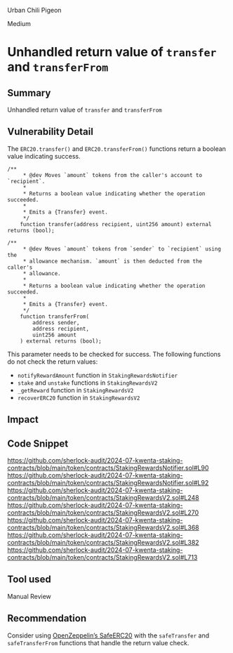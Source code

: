 Urban Chili Pigeon

Medium

# Unhandled return value of `transfer` and `transferFrom`

## Summary
Unhandled return value of `transfer` and `transferFrom`
## Vulnerability Detail
The `ERC20.transfer()` and `ERC20.transferFrom()` functions return a boolean value indicating success.
```solidity
/**
     * @dev Moves `amount` tokens from the caller's account to `recipient`.
     *
     * Returns a boolean value indicating whether the operation succeeded.
     *
     * Emits a {Transfer} event.
     */
    function transfer(address recipient, uint256 amount) external returns (bool);
```
```solidity
/**
     * @dev Moves `amount` tokens from `sender` to `recipient` using the
     * allowance mechanism. `amount` is then deducted from the caller's
     * allowance.
     *
     * Returns a boolean value indicating whether the operation succeeded.
     *
     * Emits a {Transfer} event.
     */
    function transferFrom(
        address sender,
        address recipient,
        uint256 amount
    ) external returns (bool);
```
This parameter needs to be checked for success. The following functions do not check the return values:
- `notifyRewardAmount` function in `StakingRewardsNotifier`
- `stake` and `unstake` functions in `StakingRewardsV2`
- `_getReward` function in `StakingRewardsV2`
- `recoverERC20` function in `StakingRewardsV2`
## Impact

## Code Snippet
https://github.com/sherlock-audit/2024-07-kwenta-staking-contracts/blob/main/token/contracts/StakingRewardsNotifier.sol#L90
https://github.com/sherlock-audit/2024-07-kwenta-staking-contracts/blob/main/token/contracts/StakingRewardsNotifier.sol#L92
https://github.com/sherlock-audit/2024-07-kwenta-staking-contracts/blob/main/token/contracts/StakingRewardsV2.sol#L248
https://github.com/sherlock-audit/2024-07-kwenta-staking-contracts/blob/main/token/contracts/StakingRewardsV2.sol#L270
https://github.com/sherlock-audit/2024-07-kwenta-staking-contracts/blob/main/token/contracts/StakingRewardsV2.sol#L368
https://github.com/sherlock-audit/2024-07-kwenta-staking-contracts/blob/main/token/contracts/StakingRewardsV2.sol#L382
https://github.com/sherlock-audit/2024-07-kwenta-staking-contracts/blob/main/token/contracts/StakingRewardsV2.sol#L713
## Tool used
Manual Review
## Recommendation
Consider using [OpenZeppelin’s SafeERC20](https://github.com/OpenZeppelin/openzeppelin-contracts/blob/e3786e63e6def6f3b71ce7b4b30906123bffe67c/contracts/token/ERC20/utils/SafeERC20.sol) with the `safeTransfer` and `safeTransferFrom` functions that handle the return value check.